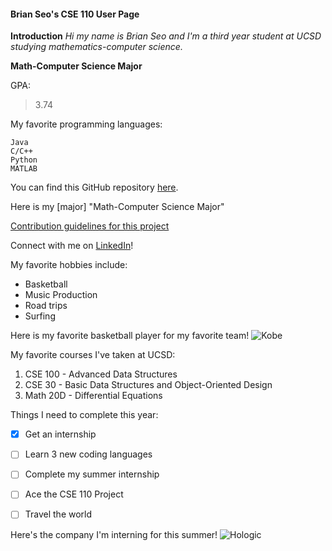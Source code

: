 #### Brian Seo's CSE 110 User Page

**Introduction**
*Hi my name is Brian Seo and I'm a third year student at UCSD studying mathematics-computer science.*

**Math-Computer Science Major**

GPA:
> 3.74

My favorite programming languages:
```
Java
C/C++
Python
MATLAB
```
You can find this GitHub repository [here](https://github.com/brianseo718/CSE110_Lab1).

Here is my [major] "Math-Computer Science Major"

[Contribution guidelines for this project](./CSE110_Lab1/README.md)

Connect with me on [LinkedIn](https://www.linkedin.com/in/brian-seo/)!

My favorite hobbies include:
- Basketball
- Music Production
- Road trips
- Surfing

Here is my favorite basketball player for my favorite team!
![Kobe](https://www.nhsomniscient.com/wp-content/uploads/2020/02/Kobe-Bryant.jpg)

My favorite courses I've taken at UCSD:
1. CSE 100 - Advanced Data Structures
2. CSE 30 - Basic Data Structures and Object-Oriented Design
3. Math 20D - Differential Equations

Things I need to complete this year:
- [x] Get an internship
- [ ] Learn 3 new coding languages
- [ ] Complete my summer internship
- [ ] Ace the CSE 110 Project
- [ ] Travel the world


Here's the company I'm interning for this summer!
![Hologic](https://mms.businesswire.com/media/20201127005067/en/718080/23/Hologic_Main_Logo_Small_White_cropped.jpg)